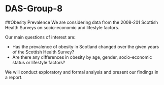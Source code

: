 # DAS-Group-8
##Obesity Prevalence
We are considering data from the 2008-201 Scottish Health Surveys on socio-economic and lifestyle factors.

Our main questions of interest are:
 - Has the prevalence of obesity in Scotland changed over the given years of the Scottish Health Survey?
 - Are there any differences in obesity by age, gender, socio-economic status or lifestyle factors?

We will conduct exploratory and formal analysis and present our findings in a report.
